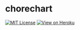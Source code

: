 # chorechart

[![MIT License](https://img.shields.io/badge/license-MIT-green)](https://github.com/cygroupa/chorechart/blob/main/LICENSE)
[![View on Heroku](https://img.shields.io/badge/View_on-Heroku-7056bf)](https://roomeaze.herokuapp.com/)
